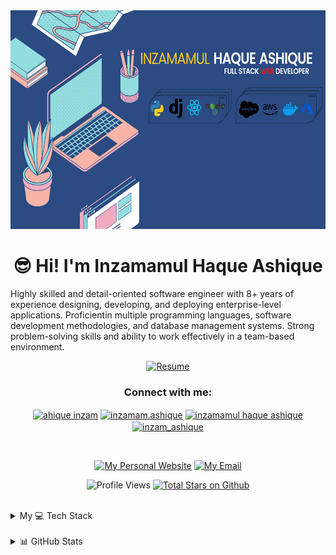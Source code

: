 <img src="assets/Header.PNG" height="350" width="100%" alt="Philosophy at the center of everything.">

<h1 align="center">😎 Hi! I'm Inzamamul Haque Ashique</h1>

Highly skilled and detail-oriented software engineer with 8+ years of experience designing, developing, and deploying enterprise-level
applications. Proficientin multiple programming languages, software development methodologies, and database management systems.
Strong problem-solving skills and ability to work effectively in a team-based environment.
<div align="center">

[![Resume](https://img.shields.io/badge/%F0%9F%91%89%20RESUME-F35616?style=flat-square)](https://drive.google.com/file/d/1btukOnS4eWdsJc7SSDcIk6GO3Q9mmq2Z/view?usp=sharing)

</div>

<h3 align="center">Connect with me:</h3>
<p align="center">
<a href="https://linkedin.com/in/ahique inzam" target="blank"><img align="center" src="https://raw.githubusercontent.com/rahuldkjain/github-profile-readme-generator/master/src/images/icons/Social/linked-in-alt.svg" alt="ahique inzam" height="30" width="40" /></a>
<a href="https://fb.com/inzamam.ashique" target="blank"><img align="center" src="https://raw.githubusercontent.com/rahuldkjain/github-profile-readme-generator/master/src/images/icons/Social/facebook.svg" alt="inzamam.ashique" height="30" width="40" /></a>
<a href="https://www.youtube.com/c/inzamamul haque ashique" target="blank"><img align="center" src="https://raw.githubusercontent.com/rahuldkjain/github-profile-readme-generator/master/src/images/icons/Social/youtube.svg" alt="inzamamul haque ashique" height="30" width="40" /></a>
<a href="https://www.hackerrank.com/inzam_ashique" target="blank"><img align="center" src="https://raw.githubusercontent.com/rahuldkjain/github-profile-readme-generator/master/src/images/icons/Social/hackerrank.svg" alt="inzam_ashique" height="30" width="40" /></a>
</p>

<br/>

<div align="center">

[![My Personal Website](https://img.shields.io/badge/%F0%9F%8C%90%20INZAMAMUL%20HAUQE%20ASHIQUE-F35616?style=flat-square)](https://inzmamul-haque-ashique.netlify.app) [![My Email](https://img.shields.io/badge/%E2%9C%89%EF%B8%8F%20ASHIQUE00003%40GMAIL.COM-F35616?style=flat-square
)](mailto:ashique00003@gmail.com)

![Profile Views](https://komarev.com/ghpvc/?username=Expopythonist&color=green&style=for-the-badge) [![Total Stars on Github](https://custom-icon-badges.demolab.com/github/stars/Expopythonist?color=55960c&style=for-the-badge&labelColor=488207&logo=star)](https://github.com/Expopythonist?tab=repositories&sort=stargazers)

</div>

<br/>

<details>
  <summary> My 💻 Tech Stack </summary>
  
<div align="center">

# 💻 Tech Stack:

![Python](https://img.shields.io/badge/Python-FFD43B?style=for-the-badge&logo=python&logoColor=blue)
![JavaScript](https://img.shields.io/badge/javascript-%23323330.svg?style=for-the-badge&logo=javascript&logoColor=%23F7DF1E)
![HTML5](https://img.shields.io/badge/html5-%23E34F26.svg?style=for-the-badge&logo=html5&logoColor=white)
![CSS3](https://img.shields.io/badge/css3-%231572B6.svg?style=for-the-badge&logo=css3&logoColor=white)
![TypeScript](https://img.shields.io/badge/typescript-%23007ACC.svg?style=for-the-badge&logo=typescript&logoColor=white)
![Bootstrap](https://img.shields.io/badge/bootstrap-%23563D7C.svg?style=for-the-badge&logo=bootstrap&logoColor=white)
![JWT](https://img.shields.io/badge/JWT-black?style=for-the-badge&logo=JSON%20web%20tokens)
![MySQL](https://img.shields.io/badge/mysql-%2300f.svg?style=for-the-badge&logo=mysql&logoColor=white)
![Oracle SQL Developer](https://img.shields.io/badge/Oracle%20SQL-F80000?style=for-the-badge&logo=Oracle&logoColor=white)
![LINUX](https://img.shields.io/badge/Linux-FCC624?style=for-the-badge&logo=linux&logoColor=black)
![Jira](https://img.shields.io/badge/jira-%230A0FFF.svg?style=for-the-badge&logo=jira&logoColor=white)
![Portfolio](https://img.shields.io/badge/Portfolio-%23000000.svg?style=for-the-badge&logo=firefox&logoColor=#FF7139)
![NodeJS](https://img.shields.io/badge/node.js-6DA55F?style=for-the-badge&logo=node.js&logoColor=white)
![NestJS](https://img.shields.io/badge/nestjs-%23E0234E.svg?style=for-the-badge&logo=nestjs&logoColor=white)
![Django](https://img.shields.io/badge/django-%23092E20.svg?style=for-the-badge&logo=django&logoColor=white)
![FastAPI](https://img.shields.io/badge/FastAPI-005571?style=for-the-badge&logo=fastapi)
![Flask](https://img.shields.io/badge/flask-%23000.svg?style=for-the-badge&logo=flask&logoColor=white)
![React](https://img.shields.io/badge/react-%2320232a.svg?style=for-the-badge&logo=react&logoColor=%2361DAFB)
![TailwindCSS](https://img.shields.io/badge/tailwindcss-%2338B2AC.svg?style=for-the-badge&logo=tailwind-css&logoColor=white)
![MongoDB](https://img.shields.io/badge/MongoDB-%234ea94b.svg?style=for-the-badge&logo=mongodb&logoColor=white)
![SciPy](https://img.shields.io/badge/SciPy-%230C55A5.svg?style=for-the-badge&logo=scipy&logoColor=%white) 
![NumPy](https://img.shields.io/badge/numpy-%23013243.svg?style=for-the-badge&logo=numpy&logoColor=white)
![Pandas](https://img.shields.io/badge/pandas-%23150458.svg?style=for-the-badge&logo=pandas&logoColor=white)
![PyTorch](https://img.shields.io/badge/PyTorch-%23EE4C2C.svg?style=for-the-badge&logo=PyTorch&logoColor=white)
![Postman](https://img.shields.io/badge/Postman-FF6C37?style=for-the-badge&logo=postman&logoColor=white)

</div>

</details>

<br/>

<details>

<summary>📊 GitHub Stats</summary> 

<div align="center">

# 📊 GitHub Stats:

![](https://github-readme-stats.vercel.app/api?username=Expopythonist&theme=dark&hide_border=false&include_all_commits=true&count_private=true)

![](https://github-readme-streak-stats.herokuapp.com/?user=Expopythonist&theme=dark&hide_border=false)

</div>

<br/>

<div align="center">

<br>

### 🔝 Top Contributed Repo

![](https://github-contributor-stats.vercel.app/api?username=Expopythonist&limit=5&theme=dark&combine_all_yearly_contributions=true)

</div>
<br/>

</details>
